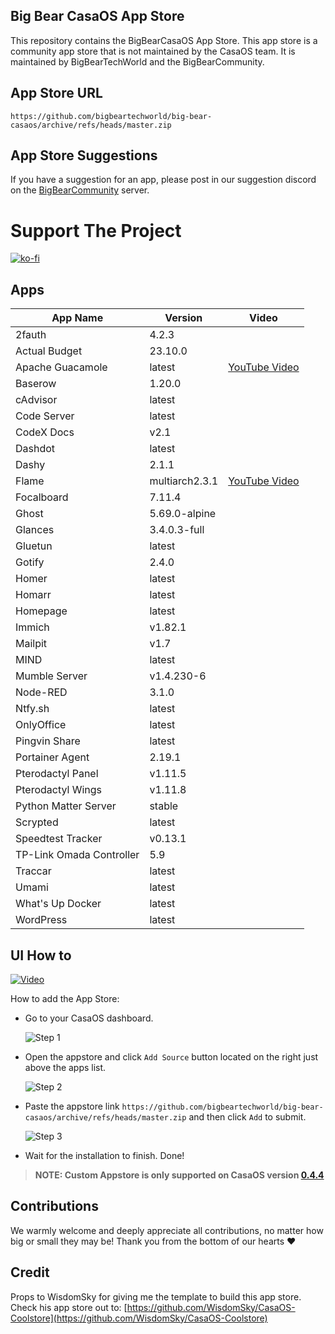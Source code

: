 ## Big Bear CasaOS App Store

This repository contains the BigBearCasaOS App Store. This app store is a community app store that is not maintained by the CasaOS team. It is maintained by BigBearTechWorld and the BigBearCommunity.

## App Store URL

```text
https://github.com/bigbeartechworld/big-bear-casaos/archive/refs/heads/master.zip
```

## App Store Suggestions

If you have a suggestion for an app, please post in our suggestion discord on the [BigBearCommunity](https://discord.gg/ykwA7wsnP8) server.

# Support The Project

[![ko-fi](https://ko-fi.com/img/githubbutton_sm.svg)](https://ko-fi.com/E1E5NDK3I)

## Apps

| App Name                 | Version        | Video                                         |
| ------------------------ | -------------- | --------------------------------------------- |
| 2fauth                   | 4.2.3          |                                               |
| Actual Budget            | 23.10.0        |                                               |
| Apache Guacamole         | latest         | [YouTube Video](https://youtu.be/6cu0kfP50Jg) |
| Baserow                  | 1.20.0         |                                               |
| cAdvisor                 | latest         |                                               |
| Code Server              | latest         |                                               |
| CodeX Docs               | v2.1           |                                               |
| Dashdot                  | latest         |                                               |
| Dashy                    | 2.1.1          |                                               |
| Flame                    | multiarch2.3.1 | [YouTube Video](https://youtu.be/p_P_jKmJRz8) |
| Focalboard               | 7.11.4         |                                               |
| Ghost                    | 5.69.0-alpine  |                                               |
| Glances                  | 3.4.0.3-full   |                                               |
| Gluetun                  | latest         |                                               |
| Gotify                   | 2.4.0          |                                               |
| Homer                    | latest         |                                               |
| Homarr                   | latest         |                                               |
| Homepage                 | latest         |                                               |
| Immich                   | v1.82.1        |                                               |
| Mailpit                  | v1.7           |                                               |
| MIND                     | latest         |                                               |
| Mumble Server            | v1.4.230-6     |                                               |
| Node-RED                 | 3.1.0          |                                               |
| Ntfy.sh                  | latest         |                                               |
| OnlyOffice               | latest         |                                               |
| Pingvin Share            | latest         |                                               |
| Portainer Agent          | 2.19.1         |                                               |
| Pterodactyl Panel        | v1.11.5        |                                               |
| Pterodactyl Wings        | v1.11.8        |                                               |
| Python Matter Server     | stable         |                                               |
| Scrypted                 | latest         |                                               |
| Speedtest Tracker        | v0.13.1        |                                               |
| TP-Link Omada Controller | 5.9            |                                               |
| Traccar                  | latest         |                                               |
| Umami                    | latest         |                                               |
| What's Up Docker         | latest         |                                               |
| WordPress                | latest         |                                               |

## UI How to

[![Video](https://img.youtube.com/vi/rqFUeDDb5uA/0.jpg)](https://youtu.be/rqFUeDDb5uA)

How to add the App Store:

- Go to your CasaOS dashboard.

  ![Step 1](https://raw.githubusercontent.com/WisdomSky/CasaOS-LinuxServer-AppStore/main/tip-1.jpg)

- Open the appstore and click `Add Source` button located on the right just above the apps list.

  ![Step 2](https://raw.githubusercontent.com/WisdomSky/CasaOS-LinuxServer-AppStore/main/tip-2.jpg)

- Paste the appstore link `https://github.com/bigbeartechworld/big-bear-casaos/archive/refs/heads/master.zip` and then click `Add` to submit.

  ![Step 3](https://raw.githubusercontent.com/WisdomSky/CasaOS-LinuxServer-AppStore/main/tip-3.jpg)

- Wait for the installation to finish. Done!

> **NOTE: Custom Appstore is only supported on CasaOS version [0.4.4](https://blog.casaos.io/blog/32.html)**

## Contributions

We warmly welcome and deeply appreciate all contributions, no matter how big or small they may be! Thank you from the bottom of our hearts ❤️

## Credit

Props to WisdomSky for giving me the template to build this app store. Check his app store out to: [https://github.com/WisdomSky/CasaOS-Coolstore](https://github.com/WisdomSky/CasaOS-Coolstore)
